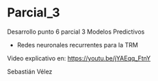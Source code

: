 # Parcial_3
Desarrollo punto 6 parcial 3 Modelos Predictivos

+ Redes neuronales recurrentes para la TRM


Video explicativo en: https://youtu.be/jYAEqq_FtnY

Sebastián Vélez

